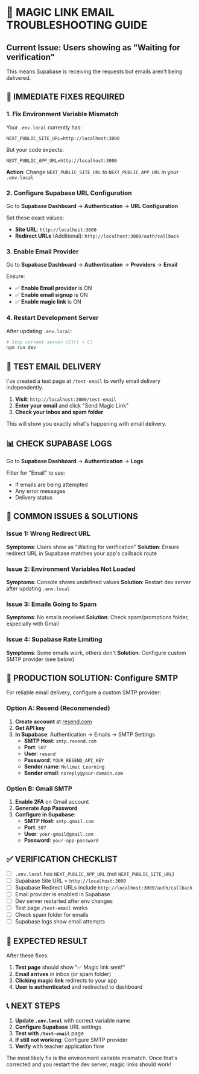 # 🚨 MAGIC LINK EMAIL TROUBLESHOOTING GUIDE

## Current Issue: Users showing as "Waiting for verification"

This means Supabase is receiving the requests but emails aren't being delivered.

## 🔧 IMMEDIATE FIXES REQUIRED

### 1. **Fix Environment Variable Mismatch**

Your `.env.local` currently has:
```
NEXT_PUBLIC_SITE_URL=http://localhost:3000
```

But your code expects:
```
NEXT_PUBLIC_APP_URL=http://localhost:3000
```

**Action**: Change `NEXT_PUBLIC_SITE_URL` to `NEXT_PUBLIC_APP_URL` in your `.env.local`

### 2. **Configure Supabase URL Configuration**

Go to **Supabase Dashboard** → **Authentication** → **URL Configuration**

Set these exact values:
- **Site URL**: `http://localhost:3000`
- **Redirect URLs** (Additional): `http://localhost:3000/auth/callback`

### 3. **Enable Email Provider**

Go to **Supabase Dashboard** → **Authentication** → **Providers** → **Email**

Ensure:
- ✅ **Enable Email provider** is ON
- ✅ **Enable email signup** is ON
- ✅ **Enable magic link** is ON

### 4. **Restart Development Server**

After updating `.env.local`:
```bash
# Stop current server (Ctrl + C)
npm run dev
```

## 🧪 **TEST EMAIL DELIVERY**

I've created a test page at `/test-email` to verify email delivery independently.

1. **Visit**: `http://localhost:3000/test-email`
2. **Enter your email** and click "Send Magic Link"
3. **Check your inbox and spam folder**

This will show you exactly what's happening with email delivery.

## 📊 **CHECK SUPABASE LOGS**

Go to **Supabase Dashboard** → **Authentication** → **Logs**

Filter for "Email" to see:
- If emails are being attempted
- Any error messages
- Delivery status

## 🔧 **COMMON ISSUES & SOLUTIONS**

### Issue 1: Wrong Redirect URL
**Symptoms**: Users show as "Waiting for verification"
**Solution**: Ensure redirect URL in Supabase matches your app's callback route

### Issue 2: Environment Variables Not Loaded
**Symptoms**: Console shows undefined values
**Solution**: Restart dev server after updating `.env.local`

### Issue 3: Emails Going to Spam
**Symptoms**: No emails received
**Solution**: Check spam/promotions folder, especially with Gmail

### Issue 4: Supabase Rate Limiting
**Symptoms**: Some emails work, others don't
**Solution**: Configure custom SMTP provider (see below)

## 🚀 **PRODUCTION SOLUTION: Configure SMTP**

For reliable email delivery, configure a custom SMTP provider:

### Option A: Resend (Recommended)
1. **Create account** at [resend.com](https://resend.com)
2. **Get API key**
3. **In Supabase**: Authentication → Emails → SMTP Settings
   - **SMTP Host**: `smtp.resend.com`
   - **Port**: `587`
   - **User**: `resend`
   - **Password**: `YOUR_RESEND_API_KEY`
   - **Sender name**: `Nelimac Learning`
   - **Sender email**: `noreply@your-domain.com`

### Option B: Gmail SMTP
1. **Enable 2FA** on Gmail account
2. **Generate App Password**
3. **Configure in Supabase**:
   - **SMTP Host**: `smtp.gmail.com`
   - **Port**: `587`
   - **User**: `your-gmail@gmail.com`
   - **Password**: `your-app-password`

## ✅ **VERIFICATION CHECKLIST**

- [ ] `.env.local` has `NEXT_PUBLIC_APP_URL` (not `NEXT_PUBLIC_SITE_URL`)
- [ ] Supabase Site URL = `http://localhost:3000`
- [ ] Supabase Redirect URLs include `http://localhost:3000/auth/callback`
- [ ] Email provider is enabled in Supabase
- [ ] Dev server restarted after env changes
- [ ] Test page `/test-email` works
- [ ] Check spam folder for emails
- [ ] Supabase logs show email attempts

## 🎯 **EXPECTED RESULT**

After these fixes:
1. **Test page** should show "✅ Magic link sent!"
2. **Email arrives** in inbox (or spam folder)
3. **Clicking magic link** redirects to your app
4. **User is authenticated** and redirected to dashboard

## 📞 **NEXT STEPS**

1. **Update `.env.local`** with correct variable name
2. **Configure Supabase** URL settings
3. **Test with `/test-email`** page
4. **If still not working**: Configure SMTP provider
5. **Verify** with teacher application flow

The most likely fix is the environment variable mismatch. Once that's corrected and you restart the dev server, magic links should work!
